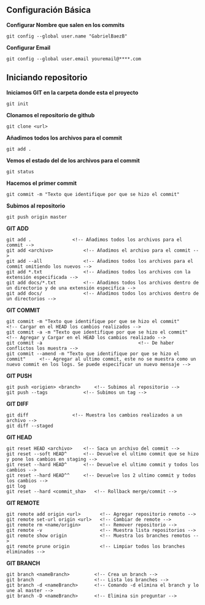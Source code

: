## Configuración Básica

**Configurar Nombre que salen en los commits**
```
git config --global user.name "GabrielBaezB"
```
**Configurar Email**
```
git config --global user.email youremail@****.com
```
## Iniciando repositorio

**Iniciamos GIT en la carpeta donde esta el proyecto**
```
git init
```
**Clonamos el repositorio de github**
```
git clone <url>
```
**Añadimos todos los archivos para el commit**
```
git add .
```
**Vemos el estado del de los archivos para el commit**
```
git status
```
**Hacemos el primer commit**
```
git commit -m "Texto que identifique por que se hizo el commit"
```
**Subimos al repositorio**
```
git push origin master
```

**GIT ADD**
```
git add .				<!-- Añadimos todos los archivos para el commit -->
git add <archivo>			<!-- Añadimos el archivo para el commit -->
git add --all				<!-- Añadimos todos los archivos para el commit omitiendo los nuevos -->
git add *.txt				<!-- Añadimos todos los archivos con la extensión especificada -->
git add docs/*.txt			<!-- Añadimos todos los archivos dentro de un directorio y de una extensión especifica -->
git add docs/				<!-- Añadimos todos los archivos dentro de un directorios -->
```
**GIT COMMIT**
```
git commit -m "Texto que identifique por que se hizo el commit"			<!-- Cargar en el HEAD los cambios realizados -->
git commit -a -m "Texto que identifique por que se hizo el commit"		<!-- Agregar y Cargar en el HEAD los cambios realizado -->
git commit -a 									<!-- De haber conflictos los muestra -->
git commit --amend -m "Texto que identifique por que se hizo el commit"		<!-- Agregar al ultimo commit, este no se muestra como un nuevo commit en los logs. Se puede especificar un nuevo mensaje -->
```
**GIT PUSH**
```
git push <origien> <branch>		<!-- Subimos al repositorio -->
git push --tags				<!-- Subimos un tag -->
```
**GIT DIFF**
```
git diff				<!-- Muestra los cambios realizados a un archivo -->
git diff --staged
```
**GIT HEAD**
```
git reset HEAD <archivo>	<!-- Saca un archivo del commit -->
git reset --soft HEAD^		<!-- Devuelve el ultimo commit que se hizo y pone los cambios en staging -->
git reset --hard HEAD^ 		<!-- Devuelve el ultimo commit y todos los cambios -->
git reset --hard HEAD^^		<!-- Devuelve los 2 ultimo commit y todos los cambios -->
git log
git reset --hard <commit_sha>   <!-- Rollback merge/commit -->
```
**GIT REMOTE**
```
git remote add origin <url>       <!-- Agregar repositorio remoto -->
git remote set-url origin <url>   <!-- Cambiar de remote -->
git remote rm <name/origin>       <!-- Remover repositorio -->
git remote -v                     <!-- Muestra lista repositorios -->
git remote show origin            <!-- Muestra los branches remotos -->
git remote prune origin           <!-- Limpiar todos los branches eliminados --> 
```

**GIT BRANCH**
```
git branch <nameBranch>         <!-- Crea un branch -->
git branch                      <!-- Lista los branches -->
git branch -d <nameBranch>      <!-- Comando -d elimina el branch y lo une al master -->
git branch -D <nameBranch>      <!-- Elimina sin preguntar -->
```


<!--
**GabrielBaezB/GabrielBaezB** is a ✨ _special_ ✨ repository because its `README.md` (this file) appears on your GitHub profile.

Here are some ideas to get you started:

- 🔭 I’m currently working on ...
- 🌱 I’m currently learning ...
- 👯 I’m looking to collaborate on ...
- 🤔 I’m looking for help with ...
- 💬 Ask me about ...
- 📫 How to reach me: ...
- 😄 Pronouns: ...
- ⚡ Fun fact: ...
-->
